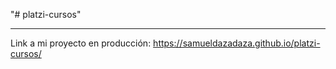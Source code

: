 "# platzi-cursos" 

----------

Link a mi proyecto en producción:
https://samueldazadaza.github.io/platzi-cursos/